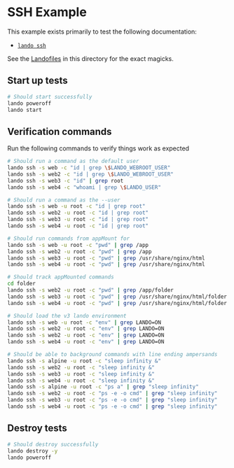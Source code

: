 # SSH Example

This example exists primarily to test the following documentation:

* [`lando ssh`](https://docs.lando.dev/cli/ssh.html)

See the [Landofiles](https://docs.lando.dev/config/lando.html) in this directory for the exact magicks.

## Start up tests

```bash
# Should start successfully
lando poweroff
lando start
```

## Verification commands

Run the following commands to verify things work as expected

```bash
# Should run a command as the default user
lando ssh -s web -c "id | grep \$LANDO_WEBROOT_USER"
lando ssh -s web2 -c "id | grep \$LANDO_WEBROOT_USER"
lando ssh -s web3 -c "id" | grep root
lando ssh -s web4 -c "whoami | grep \$LANDO_USER"

# Should run a command as the --user
lando ssh -s web -u root -c "id | grep root"
lando ssh -s web2 -u root -c "id | grep root"
lando ssh -s web3 -u root -c "id | grep root"
lando ssh -s web4 -u root -c "id | grep root"

# Should run commands from appMount for
lando ssh -s web -u root -c "pwd" | grep /app
lando ssh -s web2 -u root -c "pwd" | grep /app
lando ssh -s web3 -u root -c "pwd" | grep /usr/share/nginx/html
lando ssh -s web4 -u root -c "pwd" | grep /usr/share/nginx/html

# Should track appMounted commands
cd folder
lando ssh -s web2 -u root -c "pwd" | grep /app/folder
lando ssh -s web3 -u root -c "pwd" | grep /usr/share/nginx/html/folder
lando ssh -s web4 -u root -c "pwd" | grep /usr/share/nginx/html/folder

# Should load the v3 lando environment
lando ssh -s web -u root -c "env" | grep LANDO=ON
lando ssh -s web2 -u root -c "env" | grep LANDO=ON
lando ssh -s web2 -u root -c "env" | grep LANDO=ON
lando ssh -s web4 -u root -c "env" | grep LANDO=ON

# Should be able to background commands with line ending ampersands
lando ssh -s alpine -u root -c "sleep infinity &"
lando ssh -s web2 -u root -c "sleep infinity &"
lando ssh -s web3 -u root -c "sleep infinity &"
lando ssh -s web4 -u root -c "sleep infinity &"
lando ssh -s alpine -u root -c "ps a" | grep "sleep infinity"
lando ssh -s web2 -u root -c "ps -e -o cmd" | grep "sleep infinity"
lando ssh -s web3 -u root -c "ps -e -o cmd" | grep "sleep infinity"
lando ssh -s web4 -u root -c "ps -e -o cmd" | grep "sleep infinity"
```

## Destroy tests

```bash
# Should destroy successfully
lando destroy -y
lando poweroff
```
